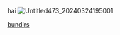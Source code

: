 hai
![Untitled473_20240324195001](https://github.com/bordrline/hai/assets/155702764/10496d14-982f-4898-b0a1-8e21073f7ac3)

[bundlrs](https://bundlrs.cc/dachu)
